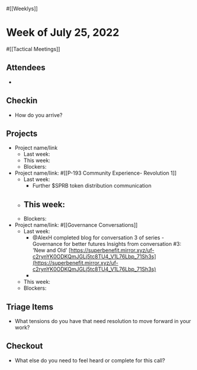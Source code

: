 #[[Weeklys]] 
# Week of July 25, 2022
#[[Tactical Meetings]] 

## Attendees
- 

## Checkin
- How do you arrive?


## Projects
- Project name/link
	- Last week:
	- This week:
	- Blockers:
- Project name/link: #[[P-193 Community Experience- Revolution 1]] 
	- Last week:
		- Further $SPRB token distribution communication
	- This week:
		- 
	- Blockers:
- Project name/link: #[[Governance Conversations]] 
	- Last week:
		- @AlexH completed blog for conversation 3 of series -Governance for better futures Insights from conversation #3: 'New and Old'  [https://superbenefit.mirror.xyz/uf-c2rynYK0ODKQmJGLj5tc8TU4_V1L76Lbp_71Sh3s](https://superbenefit.mirror.xyz/uf-c2rynYK0ODKQmJGLj5tc8TU4_V1L76Lbp_71Sh3s) 
		- 
	- This week:
	- Blockers:

## Triage Items
- What tensions do you have that need resolution to move forward in your work?

## Checkout
- What else do you need to feel heard or complete for this call?
